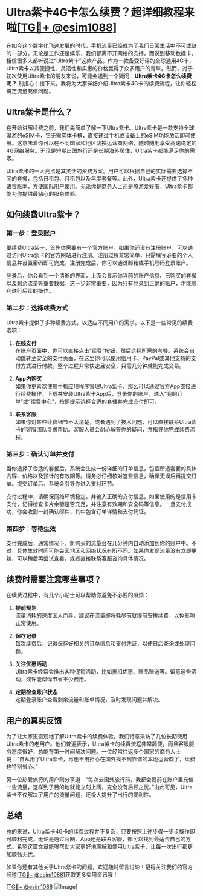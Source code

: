 # Ultra紫卡4G卡怎么续费？超详细教程来啦[[TG💪+ @esim1088](https://t.me/s/esim1088)]

在如今这个数字化飞速发展的时代，手机流量已经成为了我们日常生活中不可或缺的一部分。无论是工作还是娱乐，我们都离不开网络的支持。而说到移动数据卡，相信很多人都听说过“Ultra紫卡”这款产品。作为一款备受好评的全球通用4G卡，Ultra紫卡以其便捷性、灵活性和实惠的价格赢得了众多用户的青睐。然而，对于初次使用Ultra紫卡的朋友来说，可能会遇到一个疑问：**Ultra紫卡4G卡怎么续费呢？** 别担心！接下来，我将为大家详细介绍Ultra紫卡4G卡的续费流程，让你轻松搞定流量充值问题。

## Ultra紫卡是什么？

在开始讲解续费之前，我们先简单了解一下Ultra紫卡。Ultra紫卡是一款支持全球漫游的eSIM卡，它无需实体卡槽，直接通过手机或设备上的eSIM功能激活即可使用。这意味着你可以在不同国家和地区切换运营商网络，随时随地享受高速稳定的4G网络服务。无论是短期出国旅行还是长期海外居住，Ultra紫卡都能满足你的需求。

Ultra紫卡的一大亮点是其灵活的资费方案。用户可以根据自己的实际需要选择不同的套餐，包括日租包、月租包以及年度套餐等。此外，Ultra紫卡还提供了多种语言版本，方便国际用户使用。无论你是商务人士还是旅游爱好者，Ultra紫卡都能为你提供最贴心的服务体验。

## 如何续费Ultra紫卡？

### 第一步：登录账户

要续费Ultra紫卡，首先你需要有一个官方账户。如果你还没有注册账户，可以通过访问Ultra紫卡的官方网站进行注册。注册过程非常简单，只需填写必要的个人信息并设置密码即可完成。注册完成后，你可以通过邮箱或手机号码登录账户。

登录后，你会看到一个清晰的界面，上面会显示你当前的账户信息、已购买的套餐以及剩余流量等重要数据。这一步非常重要，因为只有登录到正确的账户，才能顺利进行后续的操作。

### 第二步：选择续费方式

Ultra紫卡提供了多种续费方式，以适应不同用户的需求。以下是一些常见的续费选项：

1. **在线支付**  
   在账户页面中，你可以直接点击“续费”按钮，然后选择所需的套餐。系统会自动跳转至安全的支付页面，在这里你可以使用信用卡、PayPal或其他支持的支付方式进行付款。整个过程非常快速且安全，只需几分钟就能完成交易。

2. **App内购买**  
   如果你更喜欢使用手机应用程序管理Ultra紫卡，那么可以通过官方App直接进行续费操作。下载并安装Ultra紫卡App后，登录你的账户，进入“我的订单”或“续费中心”，按照提示选择合适的套餐并完成支付即可。

3. **联系客服**  
   如果你对某些续费细节不太清楚，或者遇到了技术问题，可以直接联系Ultra紫卡的客服团队寻求帮助。客服人员会耐心解答你的疑问，并指导你完成续费流程。

### 第三步：确认订单并支付

当你选择了合适的套餐后，系统会生成一份详细的订单信息，包括所选套餐的具体内容、价格以及预计的有效期等。请务必仔细核对这些信息，确保无误后再提交订单。提交订单后，系统会引导你进入支付环节。

支付过程中，请确保网络环境稳定，并输入正确的支付信息。如果使用的是信用卡支付，记得检查卡片余额是否充足，并注意有效期和安全码等信息。一旦支付成功，你会收到一封确认邮件，其中包含订单详情和支付凭证。

### 第四步：等待生效

支付完成后，通常情况下，新购买的流量会在几分钟内自动添加到你的账户中。不过，具体生效时间可能会因地区和网络状况有所不同。如果你发现流量没有立即更新，可以稍后再尝试查看，或者直接联系客服咨询具体情况。

## 续费时需要注意哪些事项？

在续费过程中，有几个小贴士可以帮助你避免不必要的麻烦：

1. **提前规划**  
   流量消耗的速度因人而异，建议在流量即将耗尽前就提前安排续费，以免影响正常使用。

2. **保存记录**  
   每次续费后，记得保存好相关的订单信息和支付凭证，以便日后查询或处理问题。

3. **关注优惠活动**  
   Ultra紫卡经常会推出各种促销活动，比如折扣优惠、赠品赠送等。留意这些活动，或许能帮你节省不少费用。

4. **定期检查账户状态**  
   定期登录账户查看剩余流量和账单情况，及时发现问题并解决。

## 用户的真实反馈

为了让大家更直观地了解Ultra紫卡的续费体验，我们特意采访了几位长期使用Ultra紫卡的老用户。他们普遍表示，Ultra紫卡的续费流程非常简便，而且客服服务态度很好，总能在第一时间解决问题。一位经常往返多个国家的商务人士说：“自从用了Ultra紫卡，再也不用担心在国外找不到靠谱的本地运营商了，续费也特别省心。”

另一位热爱旅行的用户则分享道：“每次去国外旅行前，我都会提前在账户里充值一些流量，这样到了目的地就能立刻上网，完全没有后顾之忧。”由此可见，Ultra紫卡不仅解决了用户的流量问题，还极大提升了出行的便利性。

## 总结

总的来说，Ultra紫卡4G卡的续费过程并不复杂，只要按照上述步骤一步步操作即可顺利完成。无论是通过官网、App还是联系客服，都可以找到最适合自己的方式。希望这篇文章能够帮助大家更好地理解和使用Ultra紫卡，让每一次出行都更加顺畅无忧。

如果你还有其他关于Ultra紫卡的问题，欢迎随时留言讨论！记得关注我们的官方频道[[TG💪+ @esim1088](https://t.me/s/esim1088)]获取更多实用资讯哦！

[[TG💪+ @esim1088](https://t.me/s/esim1088) ![Image](https://i.postimg.cc/4NQfJmqS/Snipaste-2025-05-13-00-14-12.png)]